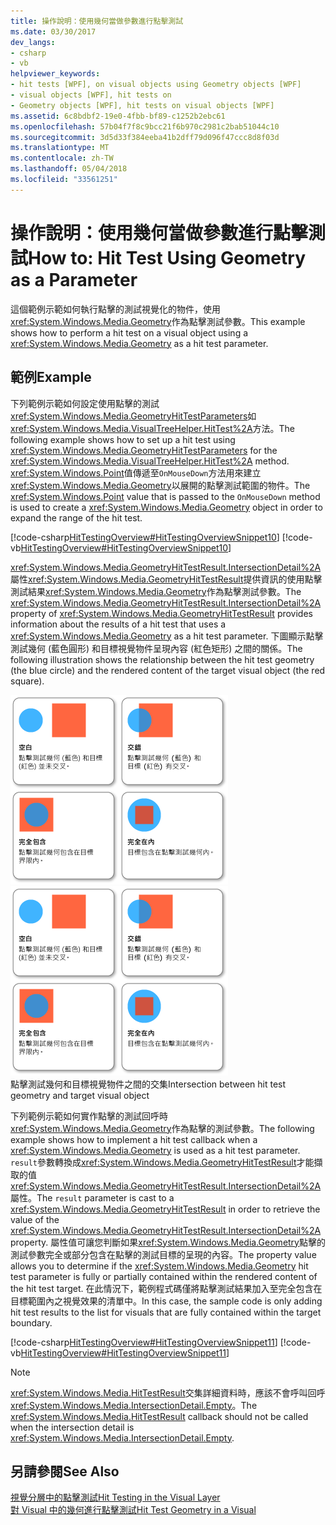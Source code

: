 ```yaml
---
title: 操作說明：使用幾何當做參數進行點擊測試
ms.date: 03/30/2017
dev_langs:
- csharp
- vb
helpviewer_keywords:
- hit tests [WPF], on visual objects using Geometry objects [WPF]
- visual objects [WPF], hit tests on
- Geometry objects [WPF], hit tests on visual objects [WPF]
ms.assetid: 6c8bdbf2-19e0-4fbb-bf89-c1252b2ebc61
ms.openlocfilehash: 57b04f7f8c9bcc21f6b970c2981c2bab51044c10
ms.sourcegitcommit: 3d5d33f384eeba41b2dff79d096f47ccc8d8f03d
ms.translationtype: MT
ms.contentlocale: zh-TW
ms.lasthandoff: 05/04/2018
ms.locfileid: "33561251"
---
```

# <a name="how-to-hit-test-using-geometry-as-a-parameter"></a><span data-ttu-id="1e4b8-102">操作說明：使用幾何當做參數進行點擊測試</span><span class="sxs-lookup"><span data-stu-id="1e4b8-102">How to: Hit Test Using Geometry as a Parameter</span></span>
<span data-ttu-id="1e4b8-103">這個範例示範如何執行點擊的測試視覺化的物件，使用<xref:System.Windows.Media.Geometry>作為點擊測試參數。</span><span class="sxs-lookup"><span data-stu-id="1e4b8-103">This example shows how to perform a hit test on a visual object using a <xref:System.Windows.Media.Geometry> as a hit test parameter.</span></span>  
  
## <a name="example"></a><span data-ttu-id="1e4b8-104">範例</span><span class="sxs-lookup"><span data-stu-id="1e4b8-104">Example</span></span>  
 <span data-ttu-id="1e4b8-105">下列範例示範如何設定使用點擊的測試<xref:System.Windows.Media.GeometryHitTestParameters>如<xref:System.Windows.Media.VisualTreeHelper.HitTest%2A>方法。</span><span class="sxs-lookup"><span data-stu-id="1e4b8-105">The following example shows how to set up a hit test using <xref:System.Windows.Media.GeometryHitTestParameters> for the <xref:System.Windows.Media.VisualTreeHelper.HitTest%2A> method.</span></span> <span data-ttu-id="1e4b8-106"><xref:System.Windows.Point>值傳遞至`OnMouseDown`方法用來建立<xref:System.Windows.Media.Geometry>以展開的點擊測試範圍的物件。</span><span class="sxs-lookup"><span data-stu-id="1e4b8-106">The <xref:System.Windows.Point> value that is passed to the `OnMouseDown` method is used to create a <xref:System.Windows.Media.Geometry> object in order to expand the range of the hit test.</span></span>  
  
 [!code-csharp[HitTestingOverview#HitTestingOverviewSnippet10](../../../../samples/snippets/csharp/VS_Snippets_Wpf/HitTestingOverview/CSharp/GeometryHitTest.cs#hittestingoverviewsnippet10)]
 [!code-vb[HitTestingOverview#HitTestingOverviewSnippet10](../../../../samples/snippets/visualbasic/VS_Snippets_Wpf/HitTestingOverview/visualbasic/geometryhittest.vb#hittestingoverviewsnippet10)]  
  
 <span data-ttu-id="1e4b8-107"><xref:System.Windows.Media.GeometryHitTestResult.IntersectionDetail%2A>屬性<xref:System.Windows.Media.GeometryHitTestResult>提供資訊的使用點擊測試結果<xref:System.Windows.Media.Geometry>作為點擊測試參數。</span><span class="sxs-lookup"><span data-stu-id="1e4b8-107">The <xref:System.Windows.Media.GeometryHitTestResult.IntersectionDetail%2A> property of <xref:System.Windows.Media.GeometryHitTestResult> provides information about the results of a hit test that uses a <xref:System.Windows.Media.Geometry> as a hit test parameter.</span></span> <span data-ttu-id="1e4b8-108">下圖顯示點擊測試幾何 (藍色圓形) 和目標視覺物件呈現內容 (紅色矩形) 之間的關係。</span><span class="sxs-lookup"><span data-stu-id="1e4b8-108">The following illustration shows the relationship between the hit test geometry (the blue circle) and the rendered content of the target visual object (the red square).</span></span>  
  
 <span data-ttu-id="1e4b8-109">![圖表中使用之 IntersectionDetail 的點擊測試](../../../../docs/framework/wpf/graphics-multimedia/media/intersectiondetail01.png "IntersectionDetail01")</span><span class="sxs-lookup"><span data-stu-id="1e4b8-109">![Diagram of IntersectionDetail used in hit testing](../../../../docs/framework/wpf/graphics-multimedia/media/intersectiondetail01.png "IntersectionDetail01")</span></span>  
<span data-ttu-id="1e4b8-110">點擊測試幾何和目標視覺物件之間的交集</span><span class="sxs-lookup"><span data-stu-id="1e4b8-110">Intersection between hit test geometry and target visual object</span></span>  
  
 <span data-ttu-id="1e4b8-111">下列範例示範如何實作點擊的測試回呼時<xref:System.Windows.Media.Geometry>作為點擊的測試參數。</span><span class="sxs-lookup"><span data-stu-id="1e4b8-111">The following example shows how to implement a hit test callback when a <xref:System.Windows.Media.Geometry> is used as a hit test parameter.</span></span> <span data-ttu-id="1e4b8-112">`result`參數轉換成<xref:System.Windows.Media.GeometryHitTestResult>才能擷取的值<xref:System.Windows.Media.GeometryHitTestResult.IntersectionDetail%2A>屬性。</span><span class="sxs-lookup"><span data-stu-id="1e4b8-112">The `result` parameter is cast to a <xref:System.Windows.Media.GeometryHitTestResult> in order to retrieve the value of the <xref:System.Windows.Media.GeometryHitTestResult.IntersectionDetail%2A> property.</span></span> <span data-ttu-id="1e4b8-113">屬性值可讓您判斷如果<xref:System.Windows.Media.Geometry>點擊的測試參數完全或部分包含在點擊的測試目標的呈現的內容。</span><span class="sxs-lookup"><span data-stu-id="1e4b8-113">The property value allows you to determine if the <xref:System.Windows.Media.Geometry> hit test parameter is fully or partially contained within the rendered content of the hit test target.</span></span> <span data-ttu-id="1e4b8-114">在此情況下，範例程式碼僅將點擊測試結果加入至完全包含在目標範圍內之視覺效果的清單中。</span><span class="sxs-lookup"><span data-stu-id="1e4b8-114">In this case, the sample code is only adding hit test results to the list for visuals that are fully contained within the target boundary.</span></span>  
  
 [!code-csharp[HitTestingOverview#HitTestingOverviewSnippet11](../../../../samples/snippets/csharp/VS_Snippets_Wpf/HitTestingOverview/CSharp/GeometryHitTest.cs#hittestingoverviewsnippet11)]
 [!code-vb[HitTestingOverview#HitTestingOverviewSnippet11](../../../../samples/snippets/visualbasic/VS_Snippets_Wpf/HitTestingOverview/visualbasic/geometryhittest.vb#hittestingoverviewsnippet11)]  
  
> [!NOTE]
>  <span data-ttu-id="1e4b8-115"><xref:System.Windows.Media.HitTestResult>交集詳細資料時，應該不會呼叫回呼<xref:System.Windows.Media.IntersectionDetail.Empty>。</span><span class="sxs-lookup"><span data-stu-id="1e4b8-115">The <xref:System.Windows.Media.HitTestResult> callback should not be called when the intersection detail is <xref:System.Windows.Media.IntersectionDetail.Empty>.</span></span>  
  
## <a name="see-also"></a><span data-ttu-id="1e4b8-116">另請參閱</span><span class="sxs-lookup"><span data-stu-id="1e4b8-116">See Also</span></span>  
 [<span data-ttu-id="1e4b8-117">視覺分層中的點擊測試</span><span class="sxs-lookup"><span data-stu-id="1e4b8-117">Hit Testing in the Visual Layer</span></span>](../../../../docs/framework/wpf/graphics-multimedia/hit-testing-in-the-visual-layer.md)  
 [<span data-ttu-id="1e4b8-118">對 Visual 中的幾何進行點擊測試</span><span class="sxs-lookup"><span data-stu-id="1e4b8-118">Hit Test Geometry in a Visual</span></span>](../../../../docs/framework/wpf/graphics-multimedia/how-to-hit-test-geometry-in-a-visual.md)
